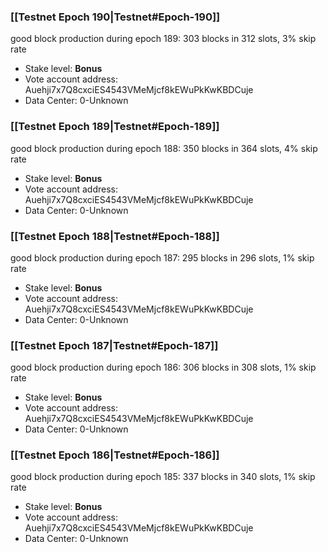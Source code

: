 ### [[Testnet Epoch 190|Testnet#Epoch-190]]
good block production during epoch 189: 303 blocks in 312 slots, 3% skip rate
* Stake level: **Bonus** 
* Vote account address: Auehji7x7Q8cxciES4543VMeMjcf8kEWuPkKwKBDCuje
* Data Center: 0-Unknown
### [[Testnet Epoch 189|Testnet#Epoch-189]]
good block production during epoch 188: 350 blocks in 364 slots, 4% skip rate
* Stake level: **Bonus** 
* Vote account address: Auehji7x7Q8cxciES4543VMeMjcf8kEWuPkKwKBDCuje
* Data Center: 0-Unknown
### [[Testnet Epoch 188|Testnet#Epoch-188]]
good block production during epoch 187: 295 blocks in 296 slots, 1% skip rate
* Stake level: **Bonus** 
* Vote account address: Auehji7x7Q8cxciES4543VMeMjcf8kEWuPkKwKBDCuje
* Data Center: 0-Unknown
### [[Testnet Epoch 187|Testnet#Epoch-187]]
good block production during epoch 186: 306 blocks in 308 slots, 1% skip rate
* Stake level: **Bonus** 
* Vote account address: Auehji7x7Q8cxciES4543VMeMjcf8kEWuPkKwKBDCuje
* Data Center: 0-Unknown
### [[Testnet Epoch 186|Testnet#Epoch-186]]
good block production during epoch 185: 337 blocks in 340 slots, 1% skip rate
* Stake level: **Bonus** 
* Vote account address: Auehji7x7Q8cxciES4543VMeMjcf8kEWuPkKwKBDCuje
* Data Center: 0-Unknown